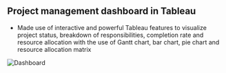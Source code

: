 ## Project management dashboard in Tableau
- Made use of interactive and powerful Tableau features to visualize project status, breakdown of responsibilities, completion rate and resource allocation with the use of Gantt chart, bar chart, pie chart and resource allocation matrix

![Dashboard](https://public.tableau.com/views/ProjectManagementDashboard_17192068012070/ProjectDashboard?:language=en-US&:sid=&:display_count=n&:origin=viz_share_link)


